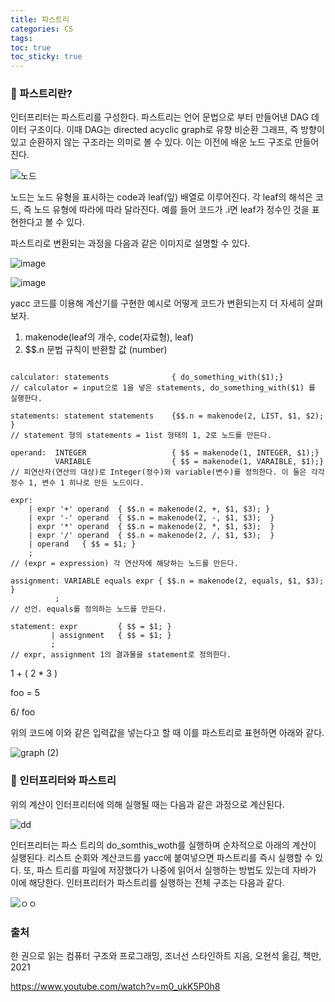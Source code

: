 ```yaml
---
title: 파스트리
categories: CS
tags: 
toc: true
toc_sticky: true
---
```


### 📌 파스트리란?

인터프리터는 파스트리를 구성한다. 파스트리는 언어 문법으로 부터 만들어낸 DAG 데이터 구조이다. 이때 DAG는 directed acyclic graph로 유향 비순환 그래프, 즉 방향이 있고 순환하지 않는 구조라는 의미로 볼 수 있다. 이는 이전에 배운 노드 구조로 만들어진다. 

![노드](https://user-images.githubusercontent.com/96677719/153780773-d59d5c8c-c8c3-4100-bf81-14700573ee37.png)

노드는 노드 유형을 표시하는 code과 leaf(잎) 배열로 이루어진다. 각 leaf의 해석은 코드, 즉 노드 유형에 따라에 따라 달라진다. 예를 들어 코드가 .i면 leaf가 정수인 것을 표현한다고 볼 수 있다.

파스트리로 변환되는 과정을 다음과 같은 이미지로 설명할 수 있다. 

![image](https://user-images.githubusercontent.com/96677719/153780596-4fefc05b-ede2-4a0d-aa98-1cb70f9aa101.png)

![image](https://user-images.githubusercontent.com/96677719/153780628-f34d6a5c-b406-499a-a5c5-8be0c56bc1d8.png)

yacc 코드를 이용해 계산기를 구현한 예시로 어떻게 코드가 변환되는지 더 자세히 살펴보자.

1. makenode(leaf의 개수, code(자료형), leaf)
2. \$$.n 문법 규칙이 반환할 값 (number)

```

calculator: statements				{ do_something_with($1);} 
// calculator = input으로 1을 넣은 statements, do_something_with($1) 를 실행한다.

statements: statement statements	{$$.n = makenode(2, LIST, $1, $2); }
// statement 형의 statements = 1ist 형태의 1, 2로 노드를 만든다.

operand:  INTEGER					{ $$ = makenode(1, INTEGER, $1);}
		  VARIABLE					{ $$ = makenode(1, VARAIBLE, $1);}
// 피연산자(연산의 대상)로 Integer(정수)와 variable(변수)를 정의한다. 이 둘은 각각 정수 1, 변수 1 히나로 만든 노드이다.

expr: 
	| expr '+' operand	{ $$.n = makenode(2, +, $1, $3); }
	| expr '-' operand	{ $$.n = makenode(2, -, $1, $3);  }
	| expr '*' operand	{ $$.n = makenode(2, *, $1, $3);  }
	| expr '/' operand	{ $$.n = makenode(2, /, $1, $3);  }
	| operand	{ $$ = $1; }
	;
// (expr = expression) 각 연산자에 해당하는 노드를 만든다. 

assignment: VARIABLE equals expr { $$.n = makenode(2, equals, $1, $3); }
		  ;
// 선언. equals를 정의하는 노드를 만든다.

statement: expr			{ $$ = $1; }
		 | assignment	{ $$ = $1; }
		 ;
// expr, assignment 1의 결과물을 statement로 정의한다. 
```

1 + ( 2 * 3 )

foo = 5

6/ foo

위의 코드에 이와 같은 입력값을 넣는다고 할 때 이를 파스트리로 표현하면 아래와 같다.

![graph (2)](https://user-images.githubusercontent.com/96677719/153786273-208ddfab-3d0d-40d2-a5d3-eeb1b57296fb.png)




### 📌 인터프리터와 파스트리

위의 계산이 인터프리터에 의해 실행될 때는 다음과 같은 과정으로 계산된다. 

![dd](https://user-images.githubusercontent.com/96677719/153787173-2c8e5fea-5b90-4112-aaa7-517e39759408.png)

인터프리터는 파스 트리의 do_somthis_woth를 실행하며 순차적으로 아래의 계산이 실행된다. 리스트 순회와 계산코드를 yacc에 붙여넣으면 파스트리를 즉시 실행할 수 있다. 또, 파스 트리를 파일에 저장했다가 나중에 읽어서 실행하는 방법도 있는데 자바가 이에 해당한다. 인터프리터가 파스트리를 실행하는 전체 구조는 다음과 같다.

![ㅇㅇ](https://user-images.githubusercontent.com/96677719/153786918-d30b70ca-69a1-4f0a-8ab1-acaba2375cde.png)


### 출처

한 권으로 읽는 컴퓨터 구조와 프로그래밍, 조너선 스타인하트 지음, 오현석 옮김, 책만, 2021


https://www.youtube.com/watch?v=m0_ukK5P0h8

